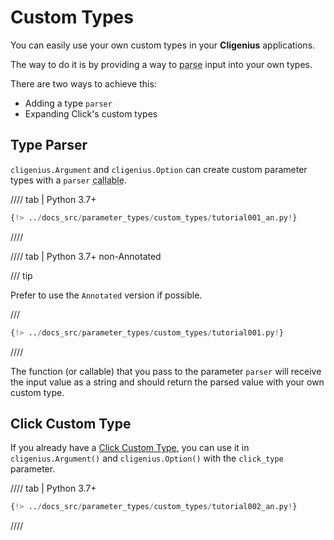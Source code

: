 # Custom Types

You can easily use your own custom types in your **Cligenius** applications.

The way to do it is by providing a way to <abbr title="convert from some plain format, like the input text in the CLI, into Python objects">parse</abbr> input into your own types.

There are two ways to achieve this:

* Adding a type `parser`
* Expanding Click's custom types

## Type Parser

`cligenius.Argument` and `cligenius.Option` can create custom parameter types with a `parser` <abbr title="something that can be called like a function">callable</abbr>.

//// tab | Python 3.7+

```Python hl_lines="13-14  18-19"
{!> ../docs_src/parameter_types/custom_types/tutorial001_an.py!}
```

////

//// tab | Python 3.7+ non-Annotated

/// tip

Prefer to use the `Annotated` version if possible.

///

```Python hl_lines="12-13  17-18"
{!> ../docs_src/parameter_types/custom_types/tutorial001.py!}
```

////

The function (or callable) that you pass to the parameter `parser` will receive the input value as a string and should return the parsed value with your own custom type.

## Click Custom Type

If you already have a <a href="https://click.palletsprojects.com/en/8.1.x/parameters/#implementing-custom-types" class="external-link" target="_blank">Click Custom Type</a>, you can use it in `cligenius.Argument()` and `cligenius.Option()` with the `click_type` parameter.

//// tab | Python 3.7+

```Python hl_lines="14-18  22-25"
{!> ../docs_src/parameter_types/custom_types/tutorial002_an.py!}
```

////
